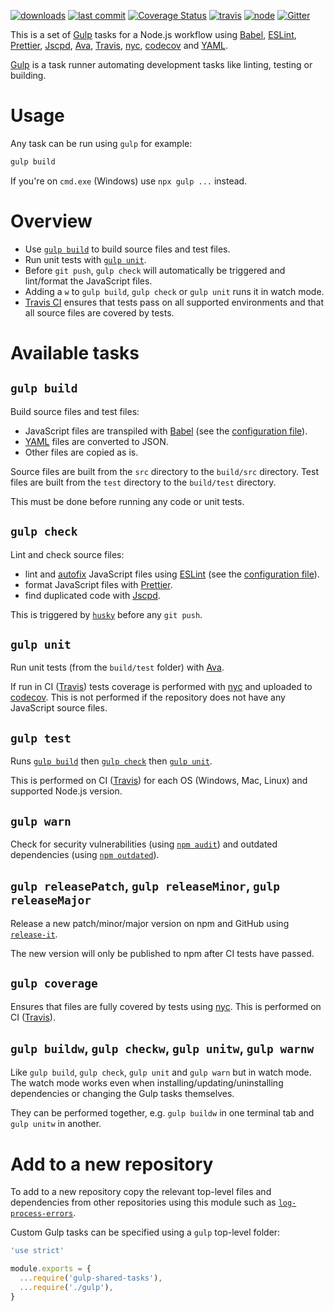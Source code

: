 [![downloads](https://img.shields.io/npm/dt/gulp-shared-tasks.svg?logo=npm)](https://www.npmjs.com/package/gulp-shared-tasks) [![last commit](https://img.shields.io/github/last-commit/ehmicky/gulp-shared-tasks.svg?logo=github&logoColor=white)](https://github.com/ehmicky/gulp-shared-tasks/graphs/contributors) [![Coverage Status](https://img.shields.io/codecov/c/github/ehmicky/gulp-shared-tasks.svg?label=test%20coverage&logo=codecov)](https://codecov.io/gh/ehmicky/gulp-shared-tasks) [![travis](https://img.shields.io/travis/ehmicky/gulp-shared-tasks/master.svg?logo=travis)](https://travis-ci.org/ehmicky/gulp-shared-tasks/builds) [![node](https://img.shields.io/node/v/gulp-shared-tasks.svg?logo=node.js)](#) [![Gitter](https://img.shields.io/gitter/room/ehmicky/gulp-shared-tasks.svg?logo=gitter)](https://gitter.im/ehmicky/gulp-shared-tasks)

This is a set of [Gulp](https://gulpjs.com/) tasks for a Node.js workflow using
[Babel](https://babeljs.io/), [ESLint](https://eslint.org/),
[Prettier](https://prettier.io/), [Jscpd](https://github.com/kucherenko/jscpd),
[Ava](https://github.com/avajs/ava), [Travis](https://travis-ci.org/),
[nyc](https://github.com/istanbuljs/nyc), [codecov](https://codecov.io/) and
[YAML](https://en.wikipedia.org/wiki/YAML).

[Gulp](https://gulpjs.com/) is a task runner automating development tasks like
linting, testing or building.

# Usage

Any task can be run using `gulp` for example:

```bash
gulp build
```

If you're on `cmd.exe` (Windows) use `npx gulp ...` instead.

# Overview

- Use [`gulp build`](#gulp-build) to build source files and test files.
- Run unit tests with [`gulp unit`](#gulp-unit).
- Before `git push`, `gulp check` will automatically be triggered and
  lint/format the JavaScript files.
- Adding a `w` to `gulp build`, `gulp check` or `gulp unit` runs it in watch
  mode.
- [Travis CI](https://travis-ci.org/) ensures that tests pass on all supported
  environments and that all source files are covered by tests.

# Available tasks

## `gulp build`

Build source files and test files:

- JavaScript files are transpiled with [Babel](https://babeljs.io/) (see the
  [configuration file](.babelrc.js)).
- [YAML](https://en.wikipedia.org/wiki/YAML) files are converted to JSON.
- Other files are copied as is.

Source files are built from the `src` directory to the `build/src` directory.
Test files are built from the `test` directory to the `build/test` directory.

This must be done before running any code or unit tests.

## `gulp check`

Lint and check source files:

- lint and
  [autofix](https://eslint.org/docs/user-guide/command-line-interface#fixing-problems)
  JavaScript files using [ESLint](https://eslint.org/) (see the
  [configuration file](https://github.com/ehmicky/eslint-config-standard-prettier-fp)).
- format JavaScript files with [Prettier](https://prettier.io/).
- find duplicated code with [Jscpd](https://github.com/kucherenko/jscpd).

This is triggered by [`husky`](https://github.com/typicode/husky) before any
`git push`.

## `gulp unit`

Run unit tests (from the `build/test` folder) with
[Ava](https://github.com/avajs/ava).

If run in CI ([Travis](https://travis-ci.org/)) tests coverage is performed with
[nyc](https://github.com/istanbuljs/nyc) and uploaded to
[codecov](https://codecov.io/). This is not performed if the repository does not
have any JavaScript source files.

## `gulp test`

Runs [`gulp build`](#gulp-build) then [`gulp check`](#gulp-check) then
[`gulp unit`](#gulp-unit).

This is performed on CI ([Travis](https://travis-ci.org/)) for each OS (Windows,
Mac, Linux) and supported Node.js version.

## `gulp warn`

Check for security vulnerabilities (using
[`npm audit`](https://docs.npmjs.com/cli/audit)) and outdated dependencies
(using [`npm outdated`](https://docs.npmjs.com/cli/outdated)).

## `gulp releasePatch`, `gulp releaseMinor`, `gulp releaseMajor`

Release a new patch/minor/major version on npm and GitHub using
[`release-it`](https://github.com/webpro/release-it).

The new version will only be published to npm after CI tests have passed.

## `gulp coverage`

Ensures that files are fully covered by tests using
[nyc](https://github.com/istanbuljs/nyc). This is performed on CI
([Travis](https://travis-ci.org/)).

## `gulp buildw`, `gulp checkw`, `gulp unitw`, `gulp warnw`

Like `gulp build`, `gulp check`, `gulp unit` and `gulp warn` but in watch mode.
The watch mode works even when installing/updating/uninstalling dependencies or
changing the Gulp tasks themselves.

They can be performed together, e.g. `gulp buildw` in one terminal tab and
`gulp unitw` in another.

# Add to a new repository

To add to a new repository copy the relevant top-level files and dependencies
from other repositories using this module such as
[`log-process-errors`](https://github.com/ehmicky/log-process-errors).

Custom Gulp tasks can be specified using a `gulp` top-level folder:

<!-- eslint-disable node/no-unpublished-require -->

```js
'use strict'

module.exports = {
  ...require('gulp-shared-tasks'),
  ...require('./gulp'),
}
```
